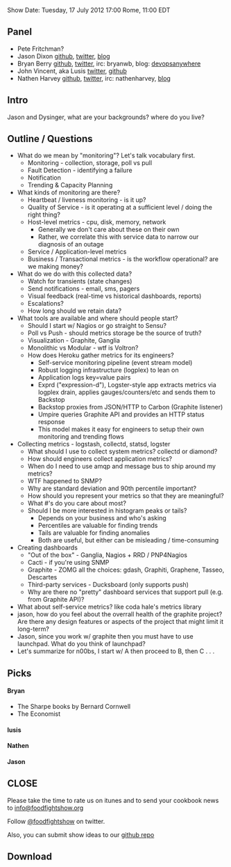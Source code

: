 Show Date:  Tuesday, 17 July 2012 17:00 Rome, 11:00 EDT

Panel<a name="panel"></a>
-----

* Pete Fritchman?
* Jason Dixon  [github](https://github.com/obfuscurity/), [twitter](http://twitter.com/obfuscurity), [blog](http://obfuscurity.com/)
* Bryan Berry [github](http://github.com/bryanwb), [twitter](http://twitter.com/bryanwb), irc: bryanwb, blog: [devopsanywhere](http://devopsanywhere.blogspot.com)
* John Vincent, aka Lusis [twitter](https://twitter.com/#!/lusis), [github](https://github.com/lusis    )
* Nathen Harvey [github](http://github.com/nathenharvey), [twitter](http://twitter.com/nathenharvey), irc: nathenharvey, [blog](http://nathenharvey.com)

Intro
-----

Jason and Dysinger, what are your backgrounds? where do you live?

Outline / Questions
-------------------

* What do we mean by "monitoring"? Let's talk vocabulary first.
  * Monitoring - collection, storage, poll vs pull
  * Fault Detection - identifying a failure
  * Notification
  * Trending & Capacity Planning
* What kinds of monitoring are there?
  * Heartbeat / liveness monitoring - is it up?
  * Quality of Service - is it operating at a sufficient level / doing the right thing?
  * Host-level metrics - cpu, disk, memory, network
    * Generally we don't care about these on their own
    * Rather, we correlate this with service data to narrow our diagnosis of an outage
  * Service / Application-level metrics
  * Business / Transactional metrics - is the workflow operational? are we making money?
* What do we do with this collected data?
  * Watch for transients (state changes)
  * Send notifications - email, sms, pagers
  * Visual feedback (real-time vs historical dashboards, reports)
  * Escalations?
  * How long should we retain data?
* What tools are available and where should people start?
  * Should I start w/ Nagios or go straight to Sensu?
  * Poll vs Push - should metrics storage be the source of truth?
  * Visualization - Graphite, Ganglia
  * Monolithic vs Modular - wtf is Voltron?
  * How does Heroku gather metrics for its engineers?
    * Self-service monitoring pipeline (event stream model)
    * Robust logging infrastructure (logplex) to lean on
    * Application logs key=value pairs
    * Exprd ("expression-d"), Logster-style app extracts metrics via logplex drain, applies gauges/counters/etc and sends them to Backstop
    * Backstop proxies from JSON/HTTP to Carbon (Graphite listener)
    * Umpire queries Graphite API and provides an HTTP status response
    * This model makes it easy for engineers to setup their own monitoring and trending flows
* Collecting metrics - logstash, collectd, statsd, logster
  * What should I use to collect system metrics? collectd or diamond?
  * How should engineers collect application metrics?
  * When do I need to use amqp and message bus to ship around my metrics?
  * WTF happened to SNMP? 
  * Why are standard deviation and 90th percentile important?
  * How should you represent your metrics so that they are meaningful?
  * What #'s do you care about most?
  * Should I be more interested in histogram peaks or tails?
    * Depends on your business and who's asking
    * Percentiles are valuable for finding trends
    * Tails are valuable for finding anomalies
    * Both are useful, but either can be misleading / time-consuming
* Creating dashboards
  * "Out of the box" - Ganglia, Nagios + RRD / PNP4Nagios
  * Cacti - if you're using SNMP
  * Graphite - ZOMG all the choices: gdash, Graphiti, Graphene, Tasseo, Descartes
  * Third-party services - Ducksboard (only supports push)
  * Why are there no "pretty" dashboard services that support pull (e.g. from Graphite API)?
* What about self-service metrics? like coda hale's metrics library
* jason, how do you feel about the overrall health of the graphite project? Are there any design features or 
aspects of the project that might limit it long-term?
* Jason, since you work w/ graphite then you must have to use launchpad. What do you think of launchpad?
* Let's summarize for n00bs, I start w/ A then proceed to B, then C . . .


Picks<a name="picks"></a>
-----

#### Bryan  
* The Sharpe books by Bernard Cornwell
* The Economist

#### lusis  

#### Nathen  

#### Jason 


CLOSE
-----

Please take the time to rate us on itunes and to send your cookbook
news to info@foodfightshow.org

Follow [@foodfightshow](http://twitter.com/foodfightshow) on twitter.

Also, you can submit show ideas to our [github repo](https://github.com/foodfight/showz)



Download
--------
